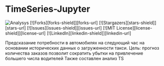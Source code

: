 # TimeSeries-Jupyter
![Analysys](https://img.shields.io/badge/Analysys-gray?style=flat)
[![Forks][forks-shield]][forks-url]
[![Stargazers][stars-shield]][stars-url]
[![Issues][issues-shield]][issues-url]
[![MIT License][license-shield]][license-url]
[![LinkedIn][linkedin-shield]][linkedin-url]

Предсказание потребности в автомобилях на следующий час на основании исторических данных о загруженности такси.
Цель: прогноз количества заказов позволит сократить убытки на привлечение большего числа водителей
Также составлен анализ TS
